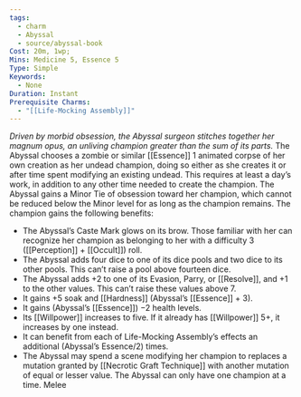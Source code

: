 ```yaml
---
tags:
  - charm
  - Abyssal
  - source/abyssal-book
Cost: 20m, 1wp; 
Mins: Medicine 5, Essence 5
Type: Simple
Keywords:
  - None
Duration: Instant
Prerequisite Charms:
  - "[[Life-Mocking Assembly]]"
---
```

*Driven by morbid obsession, the Abyssal surgeon stitches together her magnum opus, an unliving champion greater than the sum of its parts.*
The Abyssal chooses a zombie or similar [[Essence]] 1 animated corpse of her own creation as her undead champion, doing so either as she creates it or after time spent modifying an existing undead. This requires at least a day’s work, in addition to any other time needed to create the champion. The Abyssal gains a Minor Tie of obsession toward her champion, which cannot be reduced below the Minor level for as long as the champion remains.
The champion gains the following benefits:
 - The Abyssal’s Caste Mark glows on its brow. Those familiar with her can recognize her champion as belonging to her with a difficulty 3 ([[Perception]] + [[Occult]]) roll.
 - The Abyssal adds four dice to one of its dice pools and two dice to its other pools. This can’t raise a pool above fourteen dice.
 - The Abyssal adds +2 to one of its Evasion, Parry, or [[Resolve]], and +1 to the other values. This can’t raise these values above 7.
 - It gains +5 soak and [[Hardness]] (Abyssal’s [[Essence]] + 3).
 - It gains (Abyssal’s [[Essence]]) −2 health levels.
 - Its [[Willpower]] increases to five. If it already has [[Willpower]] 5+, it increases by one instead.
 - It can benefit from each of Life-Mocking Assembly’s effects an additional (Abyssal’s Essence/2) times.
 - The Abyssal may spend a scene modifying her champion to replaces a mutation granted by [[Necrotic Graft Technique]] with another mutation of equal or lesser value.
The Abyssal can only have one champion at a time.
Melee